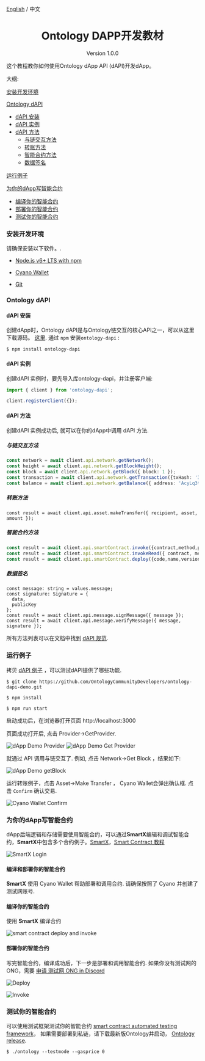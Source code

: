 [English](./ontology_dapp_dev_tutorial_en.html) / 中文

<h1 align="center">Ontology DAPP开发教材</h1>
<p align="center" class="version">Version 1.0.0 </p>

这个教程教你如何使用Ontology dApp API (dAPI)开发dApp。

大纲:

[安装开发环境](#安装开发环境)

[Ontology dAPI](#ontology-dapi)
+ [dAPI 安装](#dapi-安装)
+ [dAPI 实例](#dapi-实例)
+ [dAPI 方法](#dapi-方法)
	+ [与链交互方法](#与链交互方法)
	+ [转账方法](#转账方法)
	+ [智能合约方法](#智能合约方法)
	+ [数据签名](#数据签名)

[运行例子](#运行例子)

[为你的dApp写智能合约](#为你的dApp写智能合约)
+ [编译你的智能合约](#编译你的智能合约)
+ [部署你的智能合约](#部署你的智能合约)
+ [测试你的智能合约](#测试你的智能合约)



### 安装开发环境

请确保安装以下软件。.

- [Node.js v6+ LTS with npm](https://nodejs.org/en/)

- [Cyano Wallet]( https://chrome.google.com/webstore/detail/ontology-web-wallet/dkdedlpgdmmkkfjabffeganieamfklkm)

- [Git](https://git-scm.com/)


### Ontology dAPI
#### dAPI 安装
创建dApp时，Ontology dAPI是与Ontology链交互的核心API之一，可以从这里下载源码。 [这里](https://github.com/ontio/ontology-dapi). 通过 ```npm``` 安装```ontology-dapi``` : 

```
$ npm install ontology-dapi
```

#### dAPI 实例

创建dAPI 实例时，要先导入库ontology-dapi，并注册客户端:

```typescript
import { client } from 'ontology-dapi';

client.registerClient({});
```

#### dAPI 方法
创建dAPI 实例成功后, 就可以在你的dApp中调用 dAPI 方法.
##### 与链交互方法
```typescript
const network = await client.api.network.getNetwork();
const height = await client.api.network.getBlockHeight();
const block = await client.api.network.getBlock({ block: 1 });
const transaction = await client.api.network.getTransaction({txHash: '314e24e5bb0bd88852b2f13e673e5dcdfd53bdab909de8b9812644d6871bc05f'});
const balance = await client.api.network.getBalance({ address: 'AcyLq3tokVpkMBMLALVMWRdVJ83TTgBUwU' });
```
##### 转账方法
```
const result = await client.api.asset.makeTransfer({ recipient, asset, amount });
```
##### 智能合约方法
```typescript
const result = await client.api.smartContract.invoke({contract,method,parameters,gasPrice,gasLimit,requireIdentity});
const result = await client.api.smartContract.invokeRead({ contract, method, parameters });
const result = await client.api.smartContract.deploy({code,name,version,author,email,description,needStorage,gasPrice,gasLimit});
```
##### 数据签名

```
const message: string = values.message;
const signature: Signature = {
  data,
  publicKey
};
const result = await client.api.message.signMessage({ message });
const result = await client.api.message.verifyMessage({ message, signature });
```

所有方法列表可以在文档中找到 [dAPI 规范](https://github.com/backslash47/OEPs/blob/oep-dapp-api/OEP-6/OEP-6.mediawiki). <br> 


### 运行例子

拷贝 [dAPI 例子](https://github.com/OntologyCommunityDevelopers/ontology-dapi-demo) ，可以测试dAPI提供了哪些功能.

```
$ git clone https://github.com/OntologyCommunityDevelopers/ontology-dapi-demo.git

$ npm install

$ npm run start
```

启动成功后，在浏览器打开页面 http://localhost:3000

页面成功打开后, 点击 Provider->GetProvider.

![dApp Demo Provider](../docs/lib/images/dappdemofirstscreen.png)
![dApp Demo Get Provider](../docs/lib/images/dappdemoregisterprovider.png)

就通过 API 调用与链交互了.  例如, 点击 Network->Get Block ，结果如下:

![dApp Demo getBlock](../docs/lib/images/dappdemonetworkblock.png)

运行转账例子，点击 Asset->Make Transfer ， Cyano Wallet会弹出确认框. 点击 ```Confirm``` 确认交易.

![Cyano Wallet Confirm](../docs/lib/images/demo.png)


### 为你的dApp写智能合约

dApp后端逻辑和存储需要使用智能合约，可以通过**SmartX**编辑和调试智能合约，**SmartX**中包含多个合约例子。[SmartX](http://smartx.ont.io/)，[Smart Contract 教程](https://github.com/ontio/documentation/tree/master/smart-contract-tutorial)

![SmartX Login](../docs/lib/images/smartx.png)


#### 编译和部署你的智能合约

**SmartX** 使用 Cyano Wallet 帮助部署和调用合约. 请确保按照了 Cyano 并创建了测试网账号.

#### 编译你的智能合约

使用 **SmartX** 编译合约

![smart contract deploy and invoke](../docs/lib/images/smartx-deploy.png)

#### 部署你的智能合约

写完智能合约，编译成功后，下一步是部署和调用智能合约.  如果你没有测试网的ONG，需要 [申请 测试网 ONG in Discord](https://discordapp.com/channels/400884201773334540/453499298097922068)

![Deploy](https://s1.ax1x.com/2018/09/03/PzhTCd.png)



![Invoke](https://s1.ax1x.com/2018/09/03/Pz5JO0.png) 

### 测试你的智能合约

可以使用测试框架测试你的智能合约 [smart contract automated testing framework](https://github.com/lucas7788/pythontest)， 如果需要部署到私链，请下载最新版Ontology并启动， [Ontology release](https://github.com/ontio/ontology/releases).
```
$ ./ontology --testmode --gasprice 0

```
